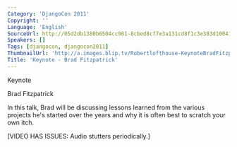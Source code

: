 ```yaml
---
Category: 'DjangoCon 2011'
Copyright: ''
Language: 'English'
SourceUrl: http://05d2db1380b6504cc981-8cbed8cf7e3a131cd8f1c3e383d10041.r93.cf2.rackcdn.com/djangocon-2011/95_keynote-brad-fitzpatrick.m4v
Speakers: []
Tags: [djangocon, djangocon2011]
ThumbnailUrl: 'http://a.images.blip.tv/Robertlofthouse-KeynoteBradFitzpatrick377-484.jpg'
Title: 'Keynote - Brad Fitzpatrick'
---
```

Keynote

Brad Fitzpatrick

In this talk, Brad will be discussing lessons learned from the various
projects he's started over the years and why it is often best to scratch your
own itch.

[VIDEO HAS ISSUES: Audio stutters periodically.]

